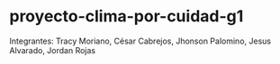 # proyecto-clima-por-cuidad-g1
Integrantes: Tracy Moriano, César Cabrejos, Jhonson Palomino, Jesus Alvarado, Jordan Rojas
